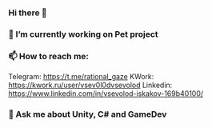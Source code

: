 ### Hi there 🖖
### 🔭 I’m currently working on Pet project
### 📫 How to reach me: 
Telegram: https://t.me/rational_gaze
KWork: https://kwork.ru/user/vsev0l0dvsevolod
Linkedin: https://www.linkedin.com/in/vsevolod-iskakov-169b40100/
### 💬 Ask me about Unity, C# and GameDev

<!--
**viskakov/viskakov** is a ✨ _special_ ✨ repository because its `README.md` (this file) appears on your GitHub profile.

Here are some ideas to get you started:

- 🔭 I’m currently working on ...
- 🌱 I’m currently learning ...
- 👯 I’m looking to collaborate on ...
- 🤔 I’m looking for help with ...
- 💬 Ask me about ...
- 📫 How to reach me: ...
- 😄 Pronouns: ...
- ⚡ Fun fact: ...
-->
